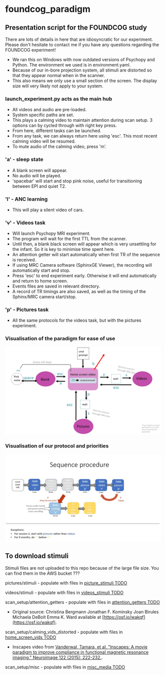 # foundcog_paradigm

## Presentation script for the FOUNDCOG study

There are lots of details in here that are idiosyncratic for our experiment. Please don't hesitate to contact me if you have any questions regarding the FOUNDCOG experiment!

-   We ran this on Windows with now outdated versions of Psychopy and Python. The environment we used is in environment.yaml.
-   Because of our in-bore projection system, all stimuli are distorted so that they appear normal when in the scanner.
-   This also means we only use a small section of the screen. The display size will very likely not apply to your system.

### launch_experiment.py acts as the main hub

-   All videos and audio are pre-loaded.
-   System specific paths are set.
-   This plays a calming video to maintain attention during scan setup. 3 options can by cycled through with right key press.
-   From here, different tasks can be launched.
-   From any task, we can always return here using 'esc'. This most recent calming video will be resumed.
-   To mute audio of the calming video, press 'm'.

### 'a' - sleep state

-   A blank screen will appear.
-   No audio will be played.
-   'spacebar' will start and stop pink noise, useful for transitioning between EPI and quiet T2.

### 'l' - ANC learning

-   This will play a silent video of cars.

### 'v' - Videos task

-   Will launch Psychopy MRI experiment.
-   The program will wait for the first TTL from the scanner.
-   Until then, a blank black screen will appear which is very unsettling for the infant. So it is key to minimise time spent here.
-   An attention getter will start automatically when first TR of the sequence is received.
-   If using MRC Camera software (SphinxGE Viewer), the recording will automatically start and stop.
-   Press 'esc' to end experiment early. Otherwise it will end automatically and return to home screen.
-   Events files are saved in relevant directory.
-   A record of TR timings are also saved, as well as the timing of the Sphinx/MRC camera start/stop.

### 'p' - Pictures task

-   All the same protocols for the videos task, but with the pictures experiment.

### Visualisation of the paradigm for ease of use

![alt text](https://github.com/ClionaOD/foundcog_paradigm/blob/main/scan_setup/misc/paradigm_viz.jpg?raw=true)

### Visualisation of our protocol and priorities

![alt text](https://github.com/ClionaOD/foundcog_paradigm/blob/main/scan_setup/misc/protocol.jpg?raw=true)

## To download stimuli

Stimuli files are not uploaded to this repo because of the large file size. You can find them in the AWS bucket ???

pictures/stimuli - populate with files in [picture_stimuli TODO]()

videos/stimuli - populate with files in [videos_stimuli TODO]()

scan_setup/attention_getters - populate with files in [attention_getters TODO]()

-   Original source: Christina Bergmann Jonathan F. Kominsky Joan Birules Michaela DeBolt Emma K. Ward available at [https://osf.io/wakqf](https://osf.io/wakqf).

scan_setup/calming_vids_distorted - populate with files in [home_screen_vids TODO]()

-   Inscapes video from [Vanderwal, Tamara, et al. "Inscapes: A movie paradigm to improve compliance in functional magnetic resonance imaging." Neuroimage 122 (2015): 222-232.](https://www.sciencedirect.com/science/article/pii/S1053811915006898).

scan_setup/misc - populate with files in [misc_media TODO]()
